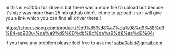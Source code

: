 hi this is ec200u full drivers but there was a more file to upload but becuse it's size was more than 25 mb github didn't let me to upload it so i will give you a link which you can find all
driver there !

https://shop.sisoog.com/product/%d9%85%d8%a7%da%98%d9%88%d9%84-ec200u-%da%a9%d9%88%db%8c%da%a9%d8%aa%d9%84/

if you have any problem please feel free to ask me!
saba0abiri@gmail.com
